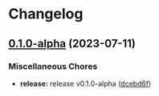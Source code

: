 # Changelog

## [0.1.0-alpha](https://github.com/instill-ai/controller-vdp/compare/v0.1.7-alpha...v0.1.0-alpha) (2023-07-11)


### Miscellaneous Chores

* **release:** release v0.1.0-alpha ([dcebd6f](https://github.com/instill-ai/controller-vdp/commit/dcebd6f4ed553bfc27c4eb18e017bfecfae0306e))
